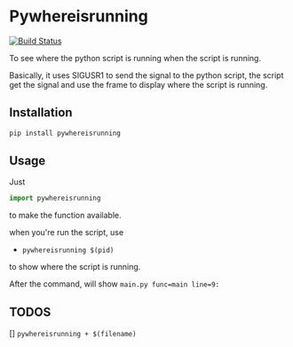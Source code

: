 # Pywhereisrunning
[![Build Status](https://travis-ci.org/atomse/pywhereisrunning.svg?branch=master)](https://travis-ci.org/atomse/pywhereisrunning)

To see where the python script is running when the script is running.

Basically, it uses SIGUSR1 to send the signal to the python script, the script get the signal and 
use the frame to display where the script is running.



## Installation


```bash
pip install pywhereisrunning
```



## Usage


Just

```python
import pywhereisrunning
```
to make the function available.


when you're run the script, use 

* `pywhereisrunning $(pid)`

to show where the script is running.

After the command, will show
`main.py func=main line=9:`




## TODOS


[] `pywhereisrunning + $(filename)`
